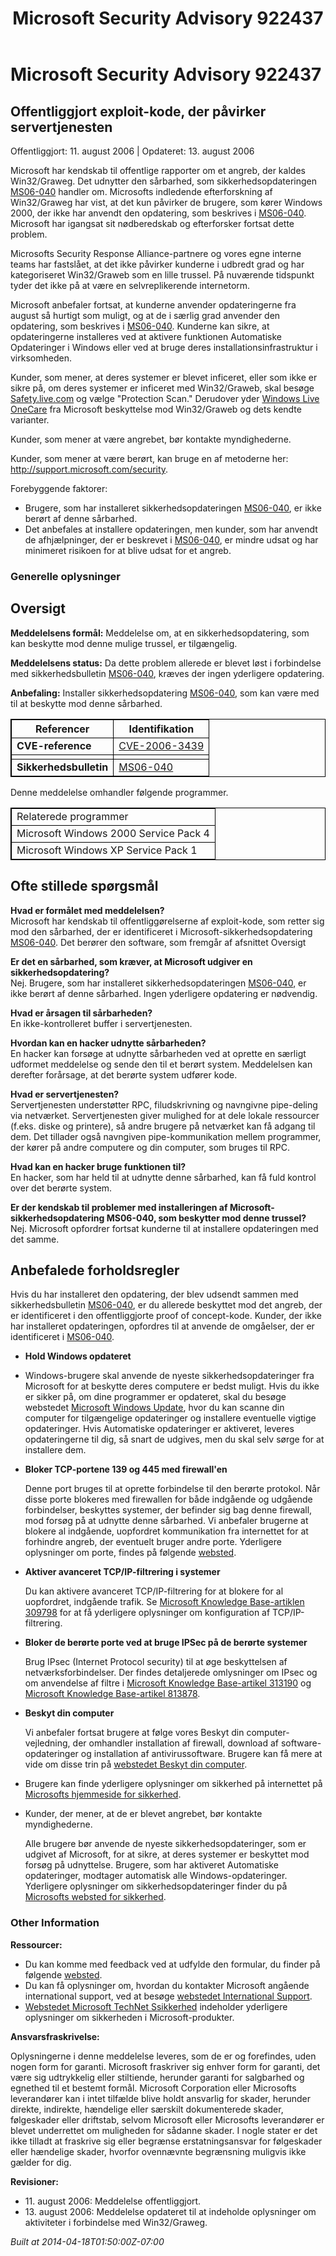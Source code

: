 ﻿---
title: Microsoft Security Advisory 922437
TOCTitle: "922437"
ms:assetid: "922437"
ms:mtpsurl: https://technet.microsoft.com/da-DK/library/922437(v=Security.10)
ms:contentKeyID: 61223862
ms.date: 04/18/2014
mtps_version: v=Security.10
ms.translationtype: HT
---

# Microsoft Security Advisory 922437

## Offentliggjort exploit-kode, der påvirker servertjenesten

Offentliggjort: 11. august 2006 | Opdateret: 13. august 2006

Microsoft har kendskab til offentlige rapporter om et angreb, der kaldes Win32/Graweg. Det udnytter den sårbarhed, som sikkerhedsopdateringen [MS06-040](http://technet.microsoft.com/security/bulletin/ms06-040) handler om. Microsofts indledende efterforskning af Win32/Graweg har vist, at det kun påvirker de brugere, som kører Windows 2000, der ikke har anvendt den opdatering, som beskrives i [MS06-040](http://technet.microsoft.com/security/bulletin/ms06-040). Microsoft har igangsat sit nødberedskab og efterforsker fortsat dette problem.  
  
Microsofts Security Response Alliance-partnere og vores egne interne teams har fastslået, at det ikke påvirker kunderne i udbredt grad og har kategoriseret Win32/Graweb som en lille trussel. På nuværende tidspunkt tyder det ikke på at være en selvreplikerende internetorm.  
  
Microsoft anbefaler fortsat, at kunderne anvender opdateringerne fra august så hurtigt som muligt, og at de i særlig grad anvender den opdatering, som beskrives i [MS06-040](http://technet.microsoft.com/security/bulletin/ms06-040). Kunderne kan sikre, at opdateringerne installeres ved at aktivere funktionen Automatiske Opdateringer i Windows eller ved at bruge deres installationsinfrastruktur i virksomheden.  
  
Kunder, som mener, at deres systemer er blevet inficeret, eller som ikke er sikre på, om deres systemer er inficeret med Win32/Graweb, skal besøge [Safety.live.com](http://safety.live.com) og vælge "Protection Scan." Derudover yder [Windows Live OneCare](http://www.windowsonecare.com/) fra Microsoft beskyttelse mod Win32/Graweb og dets kendte varianter.  
  
Kunder, som mener at være angrebet, bør kontakte myndighederne.  
  
Kunder, som mener at være berørt, kan bruge en af metoderne her: <http://support.microsoft.com/security>.  

Forebyggende faktorer:

  - Brugere, som har installeret sikkerhedsopdateringen [MS06-040](http://technet.microsoft.com/security/bulletin/ms06-040), er ikke berørt af denne sårbarhed.
  - Det anbefales at installere opdateringen, men kunder, som har anvendt de afhjælpninger, der er beskrevet i [MS06-040](http://technet.microsoft.com/security/bulletin/ms06-040), er mindre udsat og har minimeret risikoen for at blive udsat for et angreb.

### Generelle oplysninger

## Oversigt

**Meddelelsens formål:** Meddelelse om, at en sikkerhedsopdatering, som kan beskytte mod denne mulige trussel, er tilgængelig.

**Meddelelsens status:** Da dette problem allerede er blevet løst i forbindelse med sikkerhedsbulletin [MS06-040](http://technet.microsoft.com/security/bulletin/ms06-040), kræves der ingen yderligere opdatering.

**Anbefaling:** Installer sikkerhedsopdatering [MS06-040](http://technet.microsoft.com/security/bulletin/ms06-040), som kan være med til at beskytte mod denne sårbarhed.

<table style="border:1px solid black;">
<thead>
<tr class="header">
<th style="border:1px solid black;">Referencer</th>
<th style="border:1px solid black;">Identifikation</th>
</tr>
</thead>
<tbody>
<tr class="odd">
<td style="border:1px solid black;"><strong>CVE-reference</strong></td>
<td style="border:1px solid black;"><a href="http://www.cve.mitre.org/cgi-bin/cvename.cgi?name=cve-2006-3439">CVE-2006-3439</a></td>
</tr>
<tr class="even">
<td style="border:1px solid black;"></td>
<td style="border:1px solid black;"></td>
</tr>
<tr class="odd">
<td style="border:1px solid black;"><strong>Sikkerhedsbulletin</strong></td>
<td style="border:1px solid black;"><a href="http://technet.microsoft.com/security/bulletin/ms06-040">MS06-040</a></td>
</tr>
</tbody>
</table>


Denne meddelelse omhandler følgende programmer.

<table style="border:1px solid black;">
<tbody>
<tr class="odd">
<td style="border:1px solid black;">Relaterede programmer</td>
</tr>
<tr class="even">
<td style="border:1px solid black;">Microsoft Windows 2000 Service Pack 4</td>
</tr>
<tr class="odd">
<td style="border:1px solid black;">Microsoft Windows XP Service Pack 1</td>
</tr>
</tbody>
</table>


## Ofte stillede spørgsmål

**Hvad er formålet med meddelelsen?**  
Microsoft har kendskab til offentliggørelserne af exploit-kode, som retter sig mod den sårbarhed, der er identificeret i Microsoft-sikkerhedsopdatering [MS06-040](http://technet.microsoft.com/security/bulletin/ms06-040). Det berører den software, som fremgår af afsnittet Oversigt

**Er det en sårbarhed, som kræver, at Microsoft udgiver en sikkerhedsopdatering?**  
Nej. Brugere, som har installeret sikkerhedsopdateringen [MS06-040](http://technet.microsoft.com/security/bulletin/ms06-040), er ikke berørt af denne sårbarhed. Ingen yderligere opdatering er nødvendig.

**Hvad er årsagen til sårbarheden?**  
En ikke-kontrolleret buffer i servertjenesten.

**Hvordan kan en hacker udnytte sårbarheden?**  
En hacker kan forsøge at udnytte sårbarheden ved at oprette en særligt udformet meddelelse og sende den til et berørt system. Meddelelsen kan derefter forårsage, at det berørte system udfører kode.

**Hvad er servertjenesten?**  
Servertjenesten understøtter RPC, filudskrivning og navngivne pipe-deling via netværket. Servertjenesten giver mulighed for at dele lokale ressourcer (f.eks. diske og printere), så andre brugere på netværket kan få adgang til dem. Det tillader også navngiven pipe-kommunikation mellem programmer, der kører på andre computere og din computer, som bruges til RPC.

**Hvad kan en hacker bruge funktionen til?**  
En hacker, som har held til at udnytte denne sårbarhed, kan få fuld kontrol over det berørte system.

**Er der kendskab til problemer med installeringen af Microsoft-sikkerhedsopdatering MS06-040, som beskytter mod denne trussel?**  
Nej. Microsoft opfordrer fortsat kunderne til at installere opdateringen med det samme.

## Anbefalede forholdsregler

Hvis du har installeret den opdatering, der blev udsendt sammen med sikkerhedsbulletin [MS06-040](http://technet.microsoft.com/security/bulletin/ms06-040), er du allerede beskyttet mod det angreb, der er identificeret i den offentliggjorte proof of concept-kode. Kunder, der ikke har installeret opdateringen, opfordres til at anvende de omgåelser, der er identificeret i [MS06-040](http://technet.microsoft.com/security/bulletin/ms06-040).

  - **Hold Windows opdateret**

  - Windows-brugere skal anvende de nyeste sikkerhedsopdateringer fra Microsoft for at beskytte deres computere er bedst muligt. Hvis du ikke er sikker på, om dine programmer er opdateret, skal du besøge webstedet [Microsoft Windows Update](http://update.microsoft.com/microsoftupdate), hvor du kan scanne din computer for tilgængelige opdateringer og installere eventuelle vigtige opdateringer. Hvis Automatiske opdateringer er aktiveret, leveres opdateringerne til dig, så snart de udgives, men du skal selv sørge for at installere dem.

  - **Bloker TCP-portene 139 og 445 med firewall'en**
    
    Denne port bruges til at oprette forbindelse til den berørte protokol. Når disse porte blokeres med firewallen for både indgående og udgående forbindelser, beskyttes systemer, der befinder sig bag denne firewall, mod forsøg på at udnytte denne sårbarhed. Vi anbefaler brugerne at blokere al indgående, uopfordret kommunikation fra internettet for at forhindre angreb, der eventuelt bruger andre porte. Yderligere oplysninger om porte, findes på følgende [websted](http://go.microsoft.com/fwlink/?linkid=21312).

  - **Aktiver avanceret TCP/IP-filtrering i systemer**
    
    Du kan aktivere avanceret TCP/IP-filtrering for at blokere for al uopfordret, indgående trafik. Se [Microsoft Knowledge Base-artiklen 309798](http://support.microsoft.com/kb/309798) for at få yderligere oplysninger om konfiguration af TCP/IP-filtrering.

  - **Bloker de berørte porte ved at bruge IPSec på de berørte systemer**
    
    Brug IPsec (Internet Protocol security) til at øge beskyttelsen af netværksforbindelser. Der findes detaljerede omlysninger om IPsec og om anvendelse af filtre i [Microsoft Knowledge Base-artikel 313190](http://support.microsoft.com/kb/313190) og [Microsoft Knowledge Base-artikel 813878](http://support.microsoft.com/kb/813878).

  - **Beskyt din computer**
    
    Vi anbefaler fortsat brugere at følge vores Beskyt din computer-vejledning, der omhandler installation af firewall, download af software-opdateringer og installation af antivirussoftware. Brugere kan få mere at vide om disse trin på [webstedet Beskyt din computer](http://www.microsoft.com/danmark/athome/security/protect/default.mspx).

  - Brugere kan finde yderligere oplysninger om sikkerhed på internettet på [Microsofts hjemmeside for sikkerhed](http://www.microsoft.com/danmark/sikkerhed/).

  - Kunder, der mener, at de er blevet angrebet, bør kontakte myndighederne.  
      
    Alle brugere bør anvende de nyeste sikkerhedsopdateringer, som er udgivet af Microsoft, for at sikre, at deres systemer er beskyttet mod forsøg på udnyttelse. Brugere, som har aktiveret Automatiske opdateringer, modtager automatisk alle Windows-opdateringer. Yderligere oplysninger om sikkerhedsopdateringer finder du på [Microsofts websted for sikkerhed](http://www.microsoft.com/danmark/sikkerhed/default.mspx).

### Other Information

**Ressourcer:**

  - Du kan komme med feedback ved at udfylde den formular, du finder på følgende [websted](https://support.microsoft.com/common/survey.aspx?scid=sw;en;1257&amp;showpage=1&amp;ws=technet&amp;sd=tech).
  - Du kan få oplysninger om, hvordan du kontakter Microsoft angående international support, ved at besøge [webstedet International Support](http://go.microsoft.com/fwlink/?linkid=21155).
  - [Webstedet Microsoft TechNet Ssikkerhed](http://www.microsoft.com/danmark/technet/sikkerhed/default.mspx) indeholder yderligere oplysninger om sikkerheden i Microsoft-produkter.

**Ansvarsfraskrivelse:**

Oplysningerne i denne meddelelse leveres, som de er og forefindes, uden nogen form for garanti. Microsoft fraskriver sig enhver form for garanti, det være sig udtrykkelig eller stiltiende, herunder garanti for salgbarhed og egnethed til et bestemt formål. Microsoft Corporation eller Microsofts leverandører kan i intet tilfælde blive holdt ansvarlig for skader, herunder direkte, indirekte, hændelige eller særskilt dokumenterede skader, følgeskader eller driftstab, selvom Microsoft eller Microsofts leverandører er blevet underrettet om muligheden for sådanne skader. I nogle stater er det ikke tilladt at fraskrive sig eller begrænse erstatningsansvar for følgeskader eller hændelige skader, hvorfor ovennævnte begrænsning muligvis ikke gælder for dig.

**Revisioner:**

  - 11\. august 2006: Meddelelse offentliggjort.
  - 13\. august 2006: Meddelelse opdateret til at indeholde oplysninger om aktiviteter i forbindelse med Win32/Graweg.

*Built at 2014-04-18T01:50:00Z-07:00*

